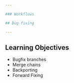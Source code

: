 ```yaml
---

### Workflows

## Bug fixing

---
```


## Learning Objectives

 * Bugfix branches
 * Merge chains
 * Backporting
 * Forward Fixing